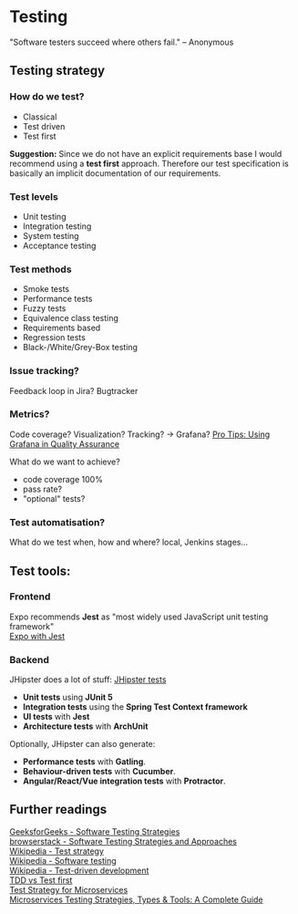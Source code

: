 # Testing
"Software testers succeed where others fail." – Anonymous

## Testing strategy
### How do we test?
- Classical
- Test driven
- Test first

**Suggestion:** Since we do not have an explicit requirements base I would recommend using a **test first** approach. Therefore our test specification is basically an implicit documentation of our requirements.

### Test levels
- Unit testing
- Integration testing
- System testing
- Acceptance testing

### Test methods
- Smoke tests
- Performance tests
- Fuzzy tests
- Equivalence class testing
- Requirements based
- Regression tests
- Black-/White/Grey-Box testing

### Issue tracking?
Feedback loop in Jira? Bugtracker
### Metrics?
Code coverage?
Visualization? Tracking? -> Grafana?
[Pro Tips: Using Grafana in Quality Assurance](https://grafana.com/blog/2018/11/29/pro-tips-using-grafana-in-quality-assurance/)

What do we want to achieve?
- code coverage 100%
- pass rate?
- "optional" tests?

### Test automatisation?
What do we test when, how and where?
local, Jenkins stages...
## Test tools:
### Frontend
Expo recommends **Jest** as "most widely used JavaScript unit testing framework"
<br>
[Expo with Jest](https://docs.expo.io/guides/testing-with-jest/)

### Backend
JHipster does a lot of stuff:
[JHipster tests](https://www.jhipster.tech/running-tests/)
- **Unit tests** using **JUnit 5**
- **Integration tests** using the **Spring Test Context framework**
- **UI tests** with **Jest**
- **Architecture tests** with **ArchUnit**

Optionally, JHipster can also generate:
- **Performance tests** with **Gatling**.
- **Behaviour-driven tests** with **Cucumber**.
- **Angular/React/Vue integration tests** with **Protractor**.

## Further readings
[GeeksforGeeks - Software Testing Strategies](https://www.geeksforgeeks.org/software-testing-strategies/)
<br>
[browserstack - Software Testing Strategies and Approaches](https://www.browserstack.com/guide/software-testing-strategies-and-approaches)
<br>
[Wikipedia - Test strategy](https://en.wikipedia.org/wiki/Test_strategy)
<br>
[Wikipedia - Software testing](https://en.wikipedia.org/wiki/Software_testing)
<br>
[Wikipedia - Test-driven development](https://en.wikipedia.org/wiki/Test-driven_development)
<br>
[TDD vs Test first](https://refactoring-legacy-code.net/tdd-vs-test-first/)
<br>
[Test Strategy for Microservices](https://www.gocd.org/2018/05/08/continuous-delivery-microservices-test-strategy/)
<br>
[Microservices Testing Strategies, Types & Tools: A Complete Guide](https://www.simform.com/microservice-testing-strategies/)

